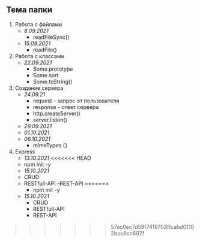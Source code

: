 ## Тема папки

1. Работа с файлами 
    - *8.09.2021*
        - readFileSync()
    - *15.09.2021*
        - readFile()
2. Работа с классами
    -  *22.09.2021*
       - Some.prototype
       - Some.sort
       - Some.toString()
3. Создание сервера
    - *24.09.21*
      - request - запрос от пользователя
      - response - ответ сервера
      - http.createServer()
      - server.listen()
    - *29.09.2021*
    - *01.10.2021*
    - *06.10.2021*
        - mimeTypes {}
4. Express
   - *13.10.2021*
<<<<<<< HEAD
    - npm init -y
   - *15.10.2021*
    - CRUD
    - RESTfull-API
    -REST-API
=======
        - npm init -y
   - *15.10.2021*
        - CRUD
        - RESTfull-API
        - REST-API
>>>>>>> 57ac0ec7d59f7419703ffcabd01102bcc8cc602f
